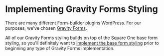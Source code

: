 # Implementing Gravity Forms Styling

There are many different Form-builder plugins WordPress.  For our purposes, we've chosen [Gravity Forms](https://www.gravityforms.com/). 

All of our Gravity Forms styling builds on top of the Square One base form styling, so you'll definitely want to [implement
the base form styling](/docs/theme/forms/base.md) prior to beginning any type of Gravity Forms implementation.

